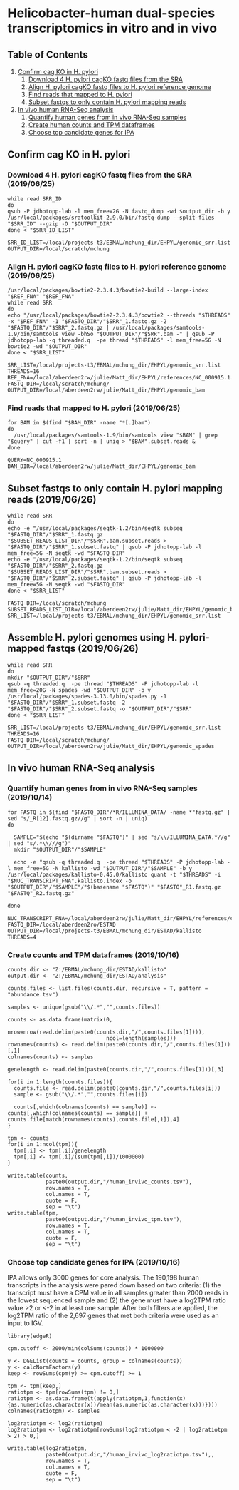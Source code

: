 # Helicobacter-human dual-species transcriptomics in vitro and in vivo

## Table of Contents

1. [Confirm cag KO in H. pylori](#confirmcagko)
    1. [Download 4 H. pylori cagKO fastq files from the SRA](#confirmcagko_sra)
    2. [Align H. pylori cagKO fastq files to H. pylori reference genome](#confirmcagko_align)
    3. [Find reads that mapped to H. pylori](#confirmcagko_findhpylorireads)
    4. [Subset fastqs to only contain H. pylori mapping reads](#confirmcagko_assemble)
4. [In vivo human RNA-Seq analysis](#invivohuman)
    1. [Quantify human genes from in vivo RNA-Seq samples](#invivohuman_quant)
    2. [Create human counts and TPM dataframes](#invivohuman_countstpm)
    3. [Choose top candidate genes for IPA](#invivohuman_filtergenes)
    
## Confirm cag KO in H. pylori <a name="confirmcagko"></a>
### Download 4 H. pylori cagKO fastq files from the SRA (2019/06/25) <a name="confirmcagko_sra"></a>

```{bash, eval = F}
while read SRR_ID
do
qsub -P jdhotopp-lab -l mem_free=2G -N fastq_dump -wd $output_dir -b y /usr/local/packages/sratoolkit-2.9.0/bin/fastq-dump --split-files "$SRR_ID" --gzip -O "$OUTPUT_DIR"
done < "$SRR_ID_LIST"
```

```{bash, eval = F}
SRR_ID_LIST=/local/projects-t3/EBMAL/mchung_dir/EHPYL/genomic_srr.list
OUTPUT_DIR=/local/scratch/mchung
```

### Align H. pylori cagKO fastq files to H. pylori reference genome (2019/06/25) <a name="confirmcagko_align"></a>

```{bash, eval = F}
/usr/local/packages/bowtie2-2.3.4.3/bowtie2-build --large-index "$REF_FNA" "$REF_FNA"
while read SRR
do
echo "/usr/local/packages/bowtie2-2.3.4.3/bowtie2 --threads "$THREADS" -x "$REF_FNA" -1 "$FASTQ_DIR"/"$SRR"_1.fastq.gz -2 "$FASTQ_DIR"/"$SRR"_2.fastq.gz | /usr/local/packages/samtools-1.9/bin/samtools view -bhSo "$OUTPUT_DIR"/"$SRR".bam -" | qsub -P jdhotopp-lab -q threaded.q  -pe thread "$THREADS" -l mem_free=5G -N bowtie2 -wd "$OUTPUT_DIR"
done < "$SRR_LIST"
```

```{bash, eval = F}
SRR_LIST=/local/projects-t3/EBMAL/mchung_dir/EHPYL/genomic_srr.list
THREADS=16
REF_FNA=/local/aberdeen2rw/julie/Matt_dir/EHPYL/references/NC_000915.1.fa
FASTQ_DIR=/local/scratch/mchung/
OUTPUT_DIR=/local/aberdeen2rw/julie/Matt_dir/EHPYL/genomic_bam
```

### Find reads that mapped to H. pylori (2019/06/25) <a name="confirmcagko_findhpylorireads"></a>

```{bash, eval = F}
for BAM in $(find "$BAM_DIR" -name "*[.]bam")
do
  /usr/local/packages/samtools-1.9/bin/samtools view "$BAM" | grep "$query" | cut -f1 | sort -n | uniq > "$BAM".subset.reads &
done
```

```{bash, eval = F}
QUERY=NC_000915.1
BAM_DIR=/local/aberdeen2rw/julie/Matt_dir/EHPYL/genomic_bam
```

## Subset fastqs to only contain H. pylori mapping reads (2019/06/26) <a name="confirmcagko_makehpylorimapfastq"></a>

```{bash, eval = F}
while read SRR
do
echo -e "/usr/local/packages/seqtk-1.2/bin/seqtk subseq "$FASTQ_DIR"/"$SRR"_1.fastq.gz "$SUBSET_READS_LIST_DIR"/"$SRR".bam.subset.reads > "$FASTQ_DIR"/"$SRR"_1.subset.fastq" | qsub -P jdhotopp-lab -l mem_free=5G -N seqtk -wd "$FASTQ_DIR"
echo -e "/usr/local/packages/seqtk-1.2/bin/seqtk subseq "$FASTQ_DIR"/"$SRR"_2.fastq.gz "$SUBSET_READS_LIST_DIR"/"$SRR".bam.subset.reads > "$FASTQ_DIR"/"$SRR"_2.subset.fastq" | qsub -P jdhotopp-lab -l mem_free=5G -N seqtk -wd "$FASTQ_DIR"
done < "$SRR_LIST"
```

```{bash, eval = F}
FASTQ_DIR=/local/scratch/mchung
SUBSET_READS_LIST_DIR=/local/aberdeen2rw/julie/Matt_dir/EHPYL/genomic_bam
SRR_LIST=/local/projects-t3/EBMAL/mchung_dir/EHPYL/genomic_srr.list
```

## Assemble H. pylori genomes using H. pylori-mapped fastqs (2019/06/26) <a name="confirmcagko_assemble"></a>

```{bash, eval = F}
while read SRR
do
mkdir "$OUTPUT_DIR"/"$SRR"
qsub -q threaded.q  -pe thread "$THREADS" -P jdhotopp-lab -l mem_free=20G -N spades -wd "$OUTPUT_DIR" -b y /usr/local/packages/spades-3.13.0/bin/spades.py -1 "$FASTQ_DIR"/"$SRR"_1.subset.fastq -2 "$FASTQ_DIR"/"$SRR"_2.subset.fastq -o "$OUTPUT_DIR"/"$SRR"
done < "$SRR_LIST"
```

```{bash, eval = F}
SRR_LIST=/local/projects-t3/EBMAL/mchung_dir/EHPYL/genomic_srr.list
THREADS=16
FASTQ_DIR=/local/scratch/mchung/
OUTPUT_DIR=/local/aberdeen2rw/julie/Matt_dir/EHPYL/genomic_spades
```

## In vivo human RNA-Seq analysis <a name="invivohuman"></a>
### Quantify human genes from in vivo RNA-Seq samples (2019/10/14) <a name="invivohuman_quant"></a>
```{bash, eval = F}
for FASTQ in $(find "$FASTQ_DIR"/*R/ILLUMINA_DATA/ -name *"fastq.gz" | sed "s/_R[12].fastq.gz//g" | sort -n | uniq)
do

  SAMPLE="$(echo "$(dirname "$FASTQ")" | sed "s/\\/ILLUMINA_DATA.*//g" | sed "s/.*\\///g")"
  mkdir "$OUTPUT_DIR"/"$SAMPLE"
  
  echo -e "qsub -q threaded.q  -pe thread "$THREADS" -P jdhotopp-lab -l mem_free=5G -N kallisto -wd "$OUTPUT_DIR"/"$SAMPLE" -b y /usr/local/packages/kallisto-0.45.0/kallisto quant -t "$THREADS" -i "$NUC_TRANSCRIPT_FNA".kallisto.index -o "$OUTPUT_DIR"/"$SAMPLE"/"$(basename "$FASTQ")" "$FASTQ"_R1.fastq.gz "$FASTQ"_R2.fastq.gz"
  
done
```

```{bash, eval = F}
NUC_TRANSCRIPT_FNA=/local/aberdeen2rw/julie/Matt_dir/EHPYL/references/combined_hsapiensGRCh38_hpylori26695.cds.fna
FASTQ_DIR=/local/aberdeen2ro/ESTAD
OUTPUT_DIR=/local/projects-t3/EBMAL/mchung_dir/ESTAD/kallisto
THREADS=4
```

### Create counts and TPM dataframes (2019/10/16) <a name="invivohuman_countstpm"></a>
```{r}
counts.dir <- "Z:/EBMAL/mchung_dir/ESTAD/kallisto"
output.dir <- "Z:/EBMAL/mchung_dir/ESTAD/analysis"

counts.files <- list.files(counts.dir, recursive = T, pattern = "abundance.tsv")

samples <- unique(gsub("\\/.*","",counts.files))

counts <- as.data.frame(matrix(0,
                               nrow=nrow(read.delim(paste0(counts.dir,"/",counts.files[1]))),
                               ncol=length(samples)))
rownames(counts) <- read.delim(paste0(counts.dir,"/",counts.files[1]))[,1]
colnames(counts) <- samples

genelength <- read.delim(paste0(counts.dir,"/",counts.files[1]))[,3]

for(i in 1:length(counts.files)){
  counts.file <- read.delim(paste0(counts.dir,"/",counts.files[i]))
  sample <- gsub("\\/.*","",counts.files[i])
  
  counts[,which(colnames(counts) == sample)] <- counts[,which(colnames(counts) == sample)] + counts.file[match(rownames(counts),counts.file[,1]),4]
}

tpm <- counts
for(i in 1:ncol(tpm)){
  tpm[,i] <- tpm[,i]/genelength
  tpm[,i] <- tpm[,i]/(sum(tpm[,i])/1000000)
}

write.table(counts,
            paste0(output.dir,"/human_invivo_counts.tsv"),
            row.names = T,
            col.names = T,
            quote = F,
            sep = "\t")
write.table(tpm,
            paste0(output.dir,"/human_invivo_tpm.tsv"),
            row.names = T,
            col.names = T,
            quote = F,
            sep = "\t")
```

### Choose top candidate genes for IPA (2019/10/16) <a name="invivohuman_filtergenes"></a>

IPA allows only 3000 genes for core analysis. The 190,198 human transcripts in the analysis were pared down based on two criteria: (1) the transcript must have a CPM value in all samples greater than 2000 reads in the lowest sequenced sample and (2) the gene must have a log2TPM ratio value >2 or <-2 in at least one sample. After both filters are applied, the log2TPM ratio of the 2,697 genes that met both criteria were used as an input to IGV.

```{r}
library(edgeR)

cpm.cutoff <- 2000/min(colSums(counts)) * 1000000

y <- DGEList(counts = counts, group = colnames(counts))
y <- calcNormFactors(y)
keep <- rowSums(cpm(y) >= cpm.cutoff) >= 1

tpm <- tpm[keep,]
ratiotpm <- tpm[rowSums(tpm) != 0,]
ratiotpm <- as.data.frame(t(apply(ratiotpm,1,function(x){as.numeric(as.character(x))/mean(as.numeric(as.character(x)))})))
colnames(ratiotpm) <- samples

log2ratiotpm <- log2(ratiotpm)
log2ratiotpm <- log2ratiotpm[rowSums(log2ratiotpm < -2 | log2ratiotpm > 2) > 0,]

write.table(log2ratiotpm,
            paste0(output.dir,"/human_invivo_log2ratiotpm.tsv"),,
            row.names = T,
            col.names = T,
            quote = F,
            sep = "\t")
```

